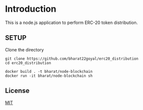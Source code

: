 # Introduction

This is a node.js application to perform ERC-20 token distribution. 

## SETUP

Clone the directory 

```
git clone https://github.com/bharat22goyal/erc20_distribution
cd erc20_distribution
```
```
docker build . -t bharat/node-blockchain
docker run -it bharat/node-blockchain sh
```


## License
[MIT](https://choosealicense.com/licenses/mit/)
